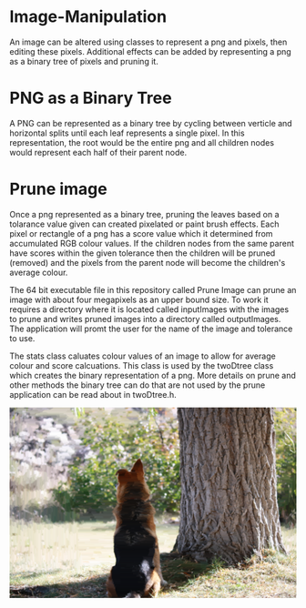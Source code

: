 # Image-Manipulation
An image can be altered using classes to represent a png and pixels, then editing these pixels. Additional effects can be added by representing a png as a binary tree of pixels and pruning it. 

# PNG as a Binary Tree
A PNG can be represented as a binary tree by cycling between verticle and horizontal splits until each leaf represents a single pixel. In this representation, the root would be the entire png and all children nodes would represent each half of their parent node.

# Prune image
Once a png represented as a binary tree, pruning the leaves based on a tolarance value given can created pixelated or paint brush effects. Each pixel or rectangle of a png has a score value which it determined from accumulated RGB colour values. If the children nodes from the same parent have scores within the given tolerance then the children will be pruned (removed) and the pixels from the parent node will become the children's average colour.

The 64 bit executable file in this repository called Prune Image can prune an image with about four megapixels as an upper bound size. To work it requires a directory where it is located called inputImages with the images to prune and writes pruned images into a directory called outputImages. The application will promt the user for the name of the image and tolerance to use.

The stats class caluates colour values of an image to allow for average colour and score calcuations. This class is used by the twoDtree class which creates the binary representation of a png. More details on prune and other methods the binary tree can do that are not used by the prune application can be read about in twoDtree.h.

![alt text](https://github.com/DavidOnak/Image-Manipulation/blob/master/outputImages/pruned-doggo.png?raw=true)
